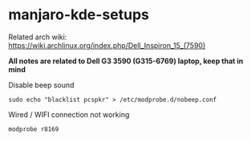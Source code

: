 # manjaro-kde-setups

Related arch wiki: https://wiki.archlinux.org/index.php/Dell_Inspiron_15_(7590)

**All notes are related to Dell G3 3590 (G315-6769) laptop, keep that in mind**

Disable beep sound
```
sudo echo "blacklist pcspkr" > /etc/modprobe.d/nobeep.conf
```

Wired / WIFI connection not working
```
modprobe r8169
```
